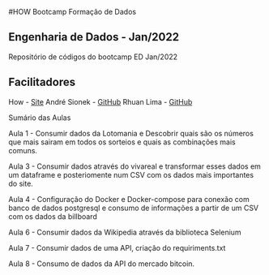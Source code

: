 #HOW Bootcamp Formação de Dados

## Engenharia de Dados - Jan/2022

Repositório de códigos do bootcamp ED Jan/2022

## Facilitadores

How          - [Site](https://howedu.com.br)
André Sionek - [GitHub](https://github.com/andresionek91)
Rhuan Lima   - [GitHub](https://github.com/rhuanlima)

Sumário das Aulas

Aula 1 - 
Consumir dados da Lotomania e Descobrir quais são os números que mais sairam em todos os sorteios e quais as combinações mais comuns.

Aula 3 - 
Consumir dados através do vivareal e transformar esses dados em um dataframe e posteriomente num CSV com os dados mais importantes do site.

Aula 4 - 
Configuração do Docker e Docker-compose para conexão com banco de dados postgresql e consumo de informações a partir de um CSV com os dados da billboard

Aula 6 - 
Consumir dados da Wikipedia através da biblioteca Selenium

Aula 7 - 
Consumir dados de uma API, criação do requiriments.txt 

Aula 8 - 
Consumo de dados da API do mercado bitcoin.
